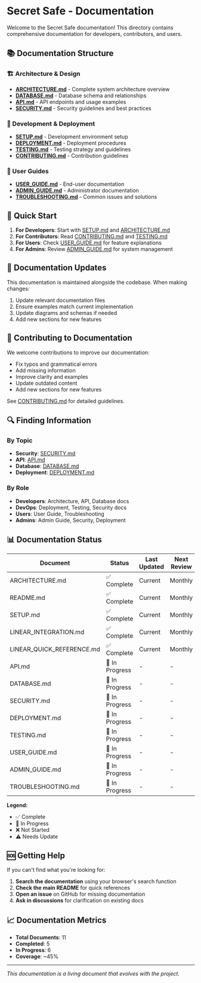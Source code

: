 # Secret Safe - Documentation

Welcome to the Secret Safe documentation! This directory contains comprehensive documentation for developers, contributors, and users.

## 📚 Documentation Structure

### 🏗️ Architecture & Design
- **[ARCHITECTURE.md](ARCHITECTURE.md)** - Complete system architecture overview
- **[DATABASE.md](DATABASE.md)** - Database schema and relationships
- **[API.md](API.md)** - API endpoints and usage examples
- **[SECURITY.md](SECURITY.md)** - Security guidelines and best practices

### 🚀 Development & Deployment
- **[SETUP.md](SETUP.md)** - Development environment setup
- **[DEPLOYMENT.md](DEPLOYMENT.md)** - Deployment procedures
- **[TESTING.md](TESTING.md)** - Testing strategy and guidelines
- **[CONTRIBUTING.md](../CONTRIBUTING.md)** - Contribution guidelines

### 📖 User Guides
- **[USER_GUIDE.md](USER_GUIDE.md)** - End-user documentation
- **[ADMIN_GUIDE.md](ADMIN_GUIDE.md)** - Administrator documentation
- **[TROUBLESHOOTING.md](TROUBLESHOOTING.md)** - Common issues and solutions

## 🎯 Quick Start

1. **For Developers**: Start with [SETUP.md](SETUP.md) and [ARCHITECTURE.md](ARCHITECTURE.md)
2. **For Contributors**: Read [CONTRIBUTING.md](../CONTRIBUTING.md) and [TESTING.md](TESTING.md)
3. **For Users**: Check [USER_GUIDE.md](USER_GUIDE.md) for feature explanations
4. **For Admins**: Review [ADMIN_GUIDE.md](ADMIN_GUIDE.md) for system management

## 🔄 Documentation Updates

This documentation is maintained alongside the codebase. When making changes:

1. Update relevant documentation files
2. Ensure examples match current implementation
3. Update diagrams and schemas if needed
4. Add new sections for new features

## 📝 Contributing to Documentation

We welcome contributions to improve our documentation:

- Fix typos and grammatical errors
- Add missing information
- Improve clarity and examples
- Update outdated content
- Add new sections for new features

See [CONTRIBUTING.md](../CONTRIBUTING.md) for detailed guidelines.

## 🔍 Finding Information

### By Topic
- **Security**: [SECURITY.md](SECURITY.md)
- **API**: [API.md](API.md)
- **Database**: [DATABASE.md](DATABASE.md)
- **Deployment**: [DEPLOYMENT.md](DEPLOYMENT.md)

### By Role
- **Developers**: Architecture, API, Database docs
- **DevOps**: Deployment, Testing, Security docs
- **Users**: User Guide, Troubleshooting
- **Admins**: Admin Guide, Security, Deployment

## 📊 Documentation Status

| Document | Status | Last Updated | Next Review |
|----------|--------|--------------|-------------|
| ARCHITECTURE.md | ✅ Complete | Current | Monthly |
| README.md | ✅ Complete | Current | Monthly |
| SETUP.md | ✅ Complete | Current | Monthly |
| LINEAR_INTEGRATION.md | ✅ Complete | Current | Monthly |
| LINEAR_QUICK_REFERENCE.md | ✅ Complete | Current | Monthly |
| API.md | 🔄 In Progress | - | - |
| DATABASE.md | 🔄 In Progress | - | - |
| SECURITY.md | 🔄 In Progress | - | - |
| DEPLOYMENT.md | 🔄 In Progress | - | - |
| TESTING.md | 🔄 In Progress | - | - |
| USER_GUIDE.md | 🔄 In Progress | - | - |
| ADMIN_GUIDE.md | 🔄 In Progress | - | - |
| TROUBLESHOOTING.md | 🔄 In Progress | - | - |

**Legend:**
- ✅ Complete
- 🔄 In Progress
- ❌ Not Started
- ⚠️ Needs Update

## 🆘 Getting Help

If you can't find what you're looking for:

1. **Search the documentation** using your browser's search function
2. **Check the main README** for quick references
3. **Open an issue** on GitHub for missing documentation
4. **Ask in discussions** for clarification on existing docs

## 📈 Documentation Metrics

- **Total Documents**: 11
- **Completed**: 5
- **In Progress**: 6
- **Coverage**: ~45%

---

*This documentation is a living document that evolves with the project.*
